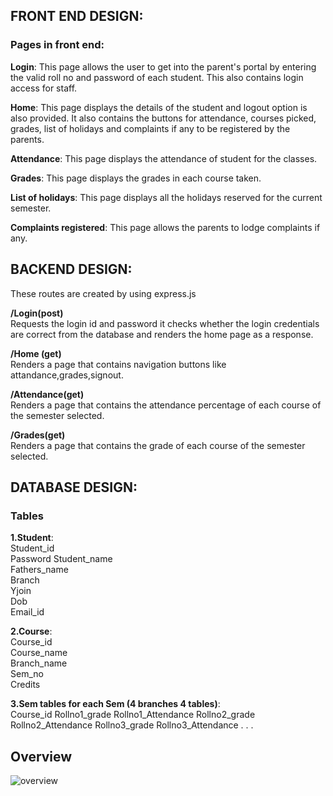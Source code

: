
## FRONT END DESIGN: 

### Pages in front end: 

**Login**: This page allows the user to get into the parent's portal by entering the valid roll no and password of each student. This also contains login access for staff. 
  
**Home**: This page displays the details of the student and logout option is also provided. It also contains the buttons for attendance, courses picked, grades, list of holidays and complaints if any to be registered by the parents. 

**Attendance**: This page displays the attendance of student for the classes. 
 
**Grades**: This page displays the grades in each course taken. 

**List of holidays**: This page displays all the holidays reserved for the current semester. 

**Complaints registered**: This page allows the parents to lodge complaints if any. 


## BACKEND DESIGN:

These routes are created by using express.js 

**/Login(post)**    
Requests the login id and password it checks whether the login credentials are correct from the database and renders the home page as a response. 

**/Home (get)**     
Renders a page that contains navigation buttons like attandance,grades,signout. 

**/Attendance(get)**    
Renders a page that contains the attendance  percentage of each course of the semester selected. 

**/Grades(get)**    
Renders a page that contains the grade of each course of the semester selected. 


## DATABASE DESIGN: 

### Tables

**1.Student**:   
Student_id  
Password 
Student_name  
Fathers_name  
Branch   
Yjoin  
Dob  
Email_id

 
**2.Course**:   
Course_id  
Course_name  
Branch_name  
Sem_no  
Credits  


**3.Sem tables for each Sem (4  branches 4 tables)**:    
Course_id
Rollno1_grade
Rollno1_Attendance
Rollno2_grade
Rollno2_Attendance
Rollno3_grade
Rollno3_Attendance
.
.
.

## Overview

![overview](https://user-images.githubusercontent.com/89983494/139715216-e3979857-21e4-4dcd-a2f7-6c0fb456a035.jpg)
